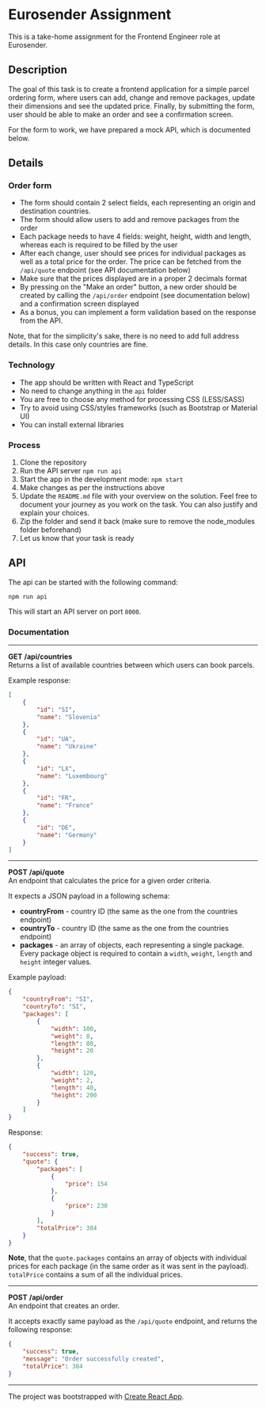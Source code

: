 # Eurosender Assignment

This is a take-home assignment for the Frontend Engineer role at Eurosender.

## Description

The goal of this task is to create a frontend application for a simple parcel ordering form, where users can add, change and remove packages, update their dimensions and see the updated price. Finally, by submitting the form, user should be able to make an order and see a confirmation screen.

For the form to work, we have prepared a mock API, which is documented below.

## Details

### Order form

- The form should contain 2 select fields, each representing an origin and destination countries.
- The form should allow users to add and remove packages from the order
- Each package needs to have 4 fields: weight, height, width and length, whereas each is required to be filled by the user
- After each change, user should see prices for individual packages as well as a total price for the order. The price can be fetched from the `/api/quote` endpoint (see API documentation below)
- Make sure that the prices displayed are in a proper 2 decimals format
- By pressing on the "Make an order" button, a new order should be created by calling the `/api/order` endpoint (see documentation below) and a confirmation screen displayed
- As a bonus, you can implement a form validation based on the response from the API.

Note, that for the simplicity's sake, there is no need to add full address details. In this case only countries are fine.

### Technology

- The app should be written with React and TypeScript
- No need to change anything in the `api` folder
- You are free to choose any method for processing CSS (LESS/SASS)
- Try to avoid using CSS/styles frameworks (such as Bootstrap or Material UI)
- You can install external libraries

### Process

1. Clone the repository
2. Run the API server
   `npm run api`
3. Start the app in the development mode: `npm start`
4. Make changes as per the instructions above
5. Update the `README.md` file with your overview on the solution. Feel free to document your journey as you work on the task. You can also justify and explain your choices.
6. Zip the folder and send it back (make sure to remove the node_modules folder beforehand)
7. Let us know that your task is ready

## API

The api can be started with the following command:

```
npm run api
```

This will start an API server on port `8000`.

### Documentation

---

**GET** **/api/countries**  
Returns a list of available countries between which users can book parcels.

Example response:

```json
[
	{
		"id": "SI",
		"name": "Slovenia"
	},
	{
		"id": "UA",
		"name": "Ukraine"
	},
	{
		"id": "LX",
		"name": "Luxembourg"
	},
	{
		"id": "FR",
		"name": "France"
	},
	{
		"id": "DE",
		"name": "Germany"
	}
]
```

---

**POST** **/api/quote**  
An endpoint that calculates the price for a given order criteria.

It expects a JSON payload in a following schema:

- **countryFrom** - country ID (the same as the one from the countries endpoint)
- **countryTo** - country ID (the same as the one from the countries endpoint)
- **packages** - an array of objects, each representing a single package. Every package object is required to contain a `width`, `weight`, `length` and `height` integer values.

Example payload:

```json
{
	"countryFrom": "SI",
	"countryTo": "SI",
	"packages": [
		{
			"width": 100,
			"weight": 8,
			"length": 80,
			"height": 20
		},
		{
			"width": 120,
			"weight": 2,
			"length": 40,
			"height": 200
		}
	]
}
```

Response:

```json
{
	"success": true,
	"quote": {
		"packages": [
			{
				"price": 154
			},
			{
				"price": 230
			}
		],
		"totalPrice": 384
	}
}
```

**Note**, that the `quote.packages` contains an array of objects with individual prices for each package (in the same order as it was sent in the payload). `totalPrice` contains a sum of all the individual prices.

---

**POST** **/api/order**  
An endpoint that creates an order.

It accepts exactly same payload as the `/api/quote` endpoint, and returns the following response:

```json
{
	"success": true,
	"message": "Order successfully created",
	"totalPrice": 384
}
```

---

The project was bootstrapped with [Create React App](https://facebook.github.io/create-react-app/docs/getting-started).
